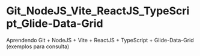 # Git_NodeJS_Vite_ReactJS_TypeScript_Glide-Data-Grid
Aprendendo Git + NodeJS + Vite + ReactJS + TypeScript + Glide-Data-Grid (exemplos para consulta)
